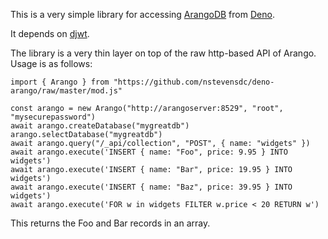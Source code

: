 This is a very simple library for accessing [ArangoDB](https://arangodb.com/)
from [Deno](https://deno.com/).

It depends on [djwt](https://deno.land/x/djwt/).

The library is a very thin layer on top of the raw http-based API of Arango.
Usage is as follows:

```
import { Arango } from "https://github.com/nstevensdc/deno-arango/raw/master/mod.js"

const arango = new Arango("http://arangoserver:8529", "root", "mysecurepassword")
await arango.createDatabase("mygreatdb")
arango.selectDatabase("mygreatdb")
await arango.query("/_api/collection", "POST", { name: "widgets" })
await arango.execute('INSERT { name: "Foo", price: 9.95 } INTO widgets')
await arango.execute('INSERT { name: "Bar", price: 19.95 } INTO widgets')
await arango.execute('INSERT { name: "Baz", price: 39.95 } INTO widgets')
await arango.execute('FOR w in widgets FILTER w.price < 20 RETURN w')
```

This returns the Foo and Bar records in an array.

